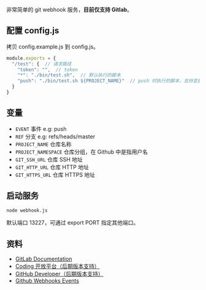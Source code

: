 非常简单的 git webhook 服务，**目前仅支持 Gitlab**。

## 配置 config.js

拷贝 config.example.js 到 config.js。

```js
module.exports = {
  "/test": {  // 请求路径
    "token": "",  // token
    "*": "./bin/test.sh",  // 默认执行的脚本
    "push": "./bin/test.sh ${PROJECT_NAME}"  // push 时执行的脚本，支持变量读取，参考下方变量
  }
}
```

## 变量

* `EVENT` 事件 e.g: push
* `REF` 分支 e.g: refs/heads/master
* `PROJECT_NAME` 仓库名称
* `PROJECT_NAMESPACE` 仓库分组，在 Github 中是指用户名
* `GIT_SSH_URL` 仓库 SSH 地址
* `GIT_HTTP_URL` 仓库 HTTP 地址
* `GIT_HTTPS_URL` 仓库 HTTPS 地址

## 启动服务

```bash
node webhook.js
```

默认端口 13227，可通过 export PORT 指定其他端口。

## 资料

* [GitLab Documentation](https://docs.gitlab.com/ee/user/project/integrations/webhooks.html#webhooks)
* [Coding 开放平台（后期版本支持）](https://open.coding.net/webhook.html)
* [GitHub Developer（后期版本支持）](https://developer.github.com/webhooks/#events)
* [Github Webhooks Events](https://developer.github.com/v3/activity/events/types/#pushevent)
